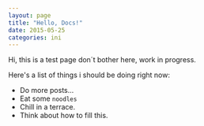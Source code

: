 ```yaml
---
layout: page
title: "Hello, Docs!"
date: 2015-05-25
categories: ini
---
```


Hi, this is a test page don´t bother here, work in progress.

Here's a list of things i should be doing right now:

* Do more posts...
* Eat some  `noodles`
* Chill in a terrace.
* Think about how to fill this.
